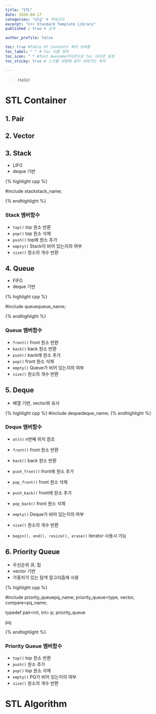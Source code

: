 ```yaml
---
title: "STL"
date: 2020-04-17
categories: "alg" # 카테고리
excerpt: "C++ Standard Template Library"
published : true # 공개

author_profile: false

toc: true #Table Of Contents 목차 보여줌
toc_label: " " # toc 이름 정의
toc_icon: " " #font Awesome아이콘으로 toc 아이콘 설정
toc_sticky: true # 스크롤 내릴때 같이 내려가는 목차

---
```


> Hello!

# STL Container

## 1. Pair

## 2. Vector

## 3. Stack

- LIFO
- deque 기반

{% highlight cpp %}

#include <stack>
stack<type>stack_name;

{% endhighlight %}


### Stack 멤버함수

- `top()` top 원소 반환
- `pop()` top 원소 삭제
- `push()` top에 원소 추가
- `empty()` Stack이 비어 있는지의 여부
- `size()` 원소의 개수 반환


## 4. Queue

- FIFO
- deque 기반

{% highlight cpp %}

#include <queue>
queue<type>queue_name;

{% endhighlight %}

### Queue 멤버함수

- `front()` front 원소 반환
- `back()` back 원소 반환
- `push()` back에 원소 추가
- `pop()` front 원소 삭제
- `empty()` Queue가 비어 있는지의 여부
- `size()` 원소의 개수 반환

## 5. Deque

- 배열 기반, vector와 유사

{% highlight cpp %}
#include <deque>
deque<type>deque_name;
{% endhighlight %}

### Deque 멤버함수

- `at(n)` n번째 위치 참조
- `front()` front 원소 반환
- `back()` back 원소 반환
- `push_front()` front에 원소 추가
- `pop_front()` front 원소 삭제
- `push_back()` front에 원소 추가
- `pop_back()` front 원소 삭제
- `empty()` Deque가 비어 있는지의 여부
- `size()` 원소의 개수 반환

- `begin(), end(), resize(), erase()` iterator 사용시 가능


## 6. Priority Queue

- 우선순위 큐, 힙
- vector 기반
- 가중치가 있는 탐색 알고리즘에 사용

{% highlight cpp %}

#include <queue>
priority_queue<type>pq_name;
priority_queue<type, vector<type>, compare>pq_name;

typedef pair<int, int> p;
priority_queue<p> pq;

{% endhighlight %}

### Priority Queue 멤버함수

- `top()` top 원소 반환
- `push()` 원소 추가
- `pop()` top 원소 삭제
- `empty()` PQ가 비어 있는지의 여부
- `size()` 원소의 개수 반환



# STL Algorithm
